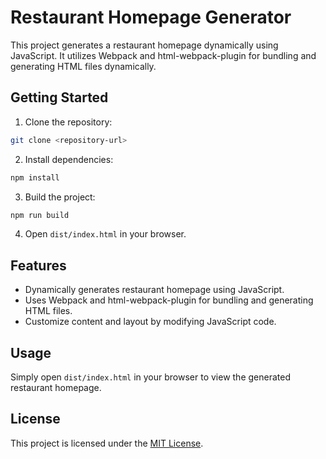 # Restaurant Homepage Generator

This project generates a restaurant homepage dynamically using JavaScript. It utilizes Webpack and html-webpack-plugin for bundling and generating HTML files dynamically.

## Getting Started

1. Clone the repository:
```bash
git clone <repository-url>
```

2. Install dependencies:
```bash
npm install
```

3. Build the project:
```bash
npm run build
```

4. Open `dist/index.html` in your browser.

## Features

- Dynamically generates restaurant homepage using JavaScript.
- Uses Webpack and html-webpack-plugin for bundling and generating HTML files.
- Customize content and layout by modifying JavaScript code.

## Usage

Simply open `dist/index.html` in your browser to view the generated restaurant homepage.

## License

This project is licensed under the [MIT License](LICENSE).
